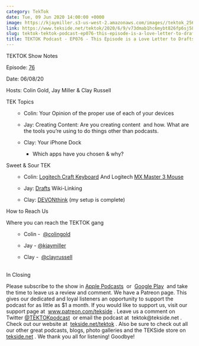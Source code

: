 ```yaml
---
category: TekTok
date: Tue, 09 Jun 2020 14:00:00 +0000
image: https://kjaymiller.s3-us-west-2.amazonaws.com/images//tektok_256.jpeg
link: https://www.tekside.net/tektok/2020/6/9/v73dmab1hc6mybt826fp6sj58kxrmr
slug: tektok-tektok-podcast-ep076-this-episode-is-a-love-letter-to-drafts-devonthink
title: TEKTOK Podcast - EP076 - This Episode is a Love Letter to Drafts & DevonThink
---
```


<p class="">TEKTOK Show Notes</p><p class="">Episode: <a href="http://tekside.net/tektok?format=rss"><span>76</span></a></p><p class="">Date: 06/08/20</p><p class="">Hosts: Colin Gold, Jay Miller &amp; Clay Russell</p><p class=""></p><p class="">TEK Topics</p><ul><ul><li><p class="">Colin: Your Opinion of the proper use of each of your devices</p></li><li><p class="">Jay: Creating Content: Are you creating content&nbsp; and how. What are the tools you’re using to do things other than podcasts.</p></li><li><p class="">Clay: Your iPhone Dock</p><ul><li><p class="">Which apps have you chosen &amp; why?</p></li></ul></li></ul></ul><p class=""></p><p class="">Sweet &amp; Sour TEK</p><ul><ul><li><p class="">Colin: <a href="https://www.logitech.com/en-us/product/craft?utm_campaign=dr&amp;utm_source=google&amp;utm_medium=paid_search&amp;cvosrc=ppc.google.logitech%20craft&amp;cvo_campaign=G%20-%20US%20-%20NAM%20-%20Logitech%20-%20PS%20-%20Keyboards%20-%20EXACT&amp;Matchtype=e&amp;cvo_crid=336184252457&amp;partner=DR&amp;category=brand&amp;addisttype=g&amp;gclid=EAIaIQobChMIsfO-rtzy6QIVkorICh2Ndga0EAAYASAAEgLIrPD_BwE"><span>Logitech Craft Keyboard</span></a> And Logitech <a href="https://www.logitech.com/en-us/product/mx-master-3"><span>MX Master 3 Mouse</span></a></p></li><li><p class="">Jay: <a href="https://apps.apple.com/us/app/drafts/id1236254471">Drafts</a> Wiki-Linking</p></li><li><p class="">Clay: <a href="https://www.devontechnologies.com/apps/devonthink"><span>DEVONthink</span></a> (my setup is complete)</p></li></ul></ul><p class=""></p><p class="">How to Reach Us</p><p class="">Where you can reach the TEKTOK gang</p><ul><ul><li><p class="">Colin -&nbsp; <a href="http://twitter.com/colingold"><span>@colingold</span></a>&nbsp;</p></li><li><p class="">Jay - <a href="http://twitter.com/kjaymiller"><span>@kjaymiller</span></a></p></li><li><p class="">Clay -&nbsp; <a href="http://twitter.com/clayrussell"><span>@clayrussell</span></a>&nbsp;&nbsp;</p></li></ul></ul><p class=""><br />In Closing</p><p class="">Please subscribe to the show in <a href="https://podcasts.apple.com/us/podcast/tektok-podcast/id875056387"><span>Apple Podcasts</span></a>&nbsp; or&nbsp; <a href="https://goo.gl/app/playmusic?ibi=com.google.PlayMusic&amp;isi=691797987&amp;ius=googleplaymusic&amp;link=https://play.google.com/music/m/Ifbau5sq4uurrg4hifug5oacshq?t%3DTEKTOK_Podcast_-_The_TEKSide_Network"><span>Google Play</span></a>&nbsp; and take the time to leave us a review and comment. We have a Patreon page. This gives our dedicated and loyal listeners an opportunity to support the podcast for as little as $1 a month. If you would like to support us, visit our support page at&nbsp; <a href="http://www.patreon.com/tekside"><span>www.patreon.com/tekside</span></a> . Leave us a comment on Twitter <a href="http://twitter.com/%23!/TEKTOKpodcast"><span>@TEKTOKpodcast</span></a>&nbsp; or email the podcast at&nbsp; <span>tektok@tekside.net</span> . Check out our website at&nbsp; <a href="http://tekside.net/tektok/"><span>tekside.net/tektok</span></a> . Also be sure to check out all our other great podcasts, blogs, photo galleries and the TEKSide store on&nbsp; <a href="http://tekside.net/"><span>tekside.net</span></a> . We thank you all for listening! Goodbye!</p>